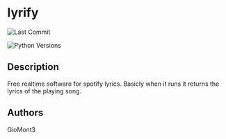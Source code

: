 # lyrify

![Last Commit](https://img.shields.io/github/last-commit/GioMontre/lyrify)

![Python Versions](https://img.shields.io/pypi/pyversions/{lyrify}/.svg)

## Description

Free realtime software for spotify lyrics.
Basicly when it runs it returns the lyrics of the playing song.

## Authors

GioMont3
